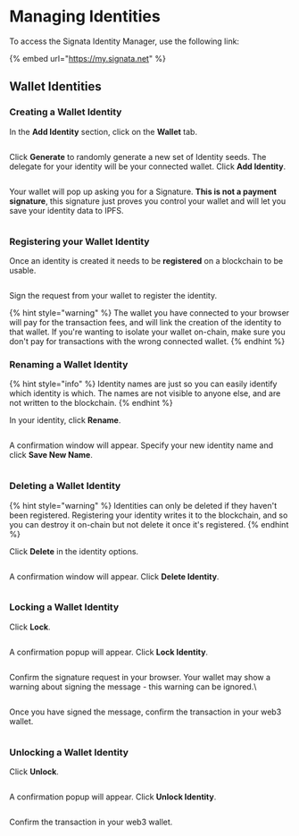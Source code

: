 # Managing Identities

To access the Signata Identity Manager, use the following link:

{% embed url="https://my.signata.net" %}

## Wallet Identities

### Creating a Wallet Identity

In the **Add Identity** section, click on the **Wallet** tab.

<figure><img src="../.gitbook/assets/image (1) (4).png" alt=""><figcaption></figcaption></figure>

Click **Generate** to randomly generate a new set of Identity seeds. The delegate for your identity will be your connected wallet. Click **Add Identity**.

<figure><img src="../.gitbook/assets/image (2) (1).png" alt=""><figcaption></figcaption></figure>

Your wallet will pop up asking you for a Signature. **This is not a payment signature**, this signature just proves you control your wallet and will let you save your identity data to IPFS.

<figure><img src="../.gitbook/assets/image (3) (3).png" alt=""><figcaption></figcaption></figure>

### Registering your Wallet Identity

Once an identity is created it needs to be **registered** on a blockchain to be usable.

<figure><img src="../.gitbook/assets/image (30).png" alt=""><figcaption></figcaption></figure>

Sign the request from your wallet to register the identity.

{% hint style="warning" %}
The wallet you have connected to your browser will pay for the transaction fees, and will link the creation of the identity to that wallet. If you're wanting to isolate your wallet on-chain, make sure you don't pay for transactions with the wrong connected wallet.
{% endhint %}

### Renaming a Wallet Identity

{% hint style="info" %}
Identity names are just so you can easily identify which identity is which. The names are not visible to anyone else, and are not written to the blockchain.
{% endhint %}

In your identity, click **Rename**.

<figure><img src="../.gitbook/assets/image (1).png" alt=""><figcaption></figcaption></figure>

A confirmation window will appear. Specify your new identity name and click **Save New Name**.

<figure><img src="../.gitbook/assets/image.png" alt=""><figcaption></figcaption></figure>

### Deleting a Wallet Identity

{% hint style="warning" %}
Identities can only be deleted if they haven't been registered. Registering your identity writes it to the blockchain, and so you can destroy it on-chain but not delete it once it's registered.
{% endhint %}

Click **Delete** in the identity options.

<figure><img src="../.gitbook/assets/image (12).png" alt=""><figcaption></figcaption></figure>

A confirmation window will appear. Click **Delete Identity**.

<figure><img src="../.gitbook/assets/image (13).png" alt=""><figcaption></figcaption></figure>

### Locking a Wallet Identity



Click **Lock**.

<figure><img src="../.gitbook/assets/image (19).png" alt=""><figcaption></figcaption></figure>

A confirmation popup will appear. Click **Lock Identity**.

<figure><img src="../.gitbook/assets/image (9).png" alt=""><figcaption></figcaption></figure>

Confirm the signature request in your browser. Your wallet may show a warning about signing the message - this warning can be ignored.\


<figure><img src="../.gitbook/assets/image (8).png" alt=""><figcaption></figcaption></figure>

Once you have signed the message, confirm the transaction in your web3 wallet.

<figure><img src="../.gitbook/assets/image (3).png" alt=""><figcaption></figcaption></figure>

### Unlocking a Wallet Identity

Click **Unlock**.

<figure><img src="../.gitbook/assets/image (7).png" alt=""><figcaption></figcaption></figure>

A confirmation popup will appear. Click **Unlock Identity**.

<figure><img src="../.gitbook/assets/image (17).png" alt=""><figcaption></figcaption></figure>

Confirm the transaction in your web3 wallet.

<figure><img src="../.gitbook/assets/image (2).png" alt=""><figcaption></figcaption></figure>


